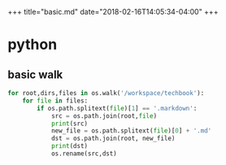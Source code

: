 +++
title="basic.md"
date="2018-02-16T14:05:34-04:00"
+++
# python

## basic walk

```py
for root,dirs,files in os.walk('/workspace/techbook'):
    for file in files:
        if os.path.splitext(file)[1] == '.markdown':
            src = os.path.join(root,file)
            print(src)
            new_file = os.path.splitext(file)[0] + '.md'
            dst = os.path.join(root, new_file)
            print(dst)
            os.rename(src,dst)
```
